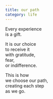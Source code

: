 ```yaml
---
title: our path
category: life
---
```


  
Every experience  
is a gift.  
  
It is our choice  
to receive it  
with gratitude,  
fear,  
or indifference.  
  
This is how  
we choose our path,  
creating each step  
as we go.  
